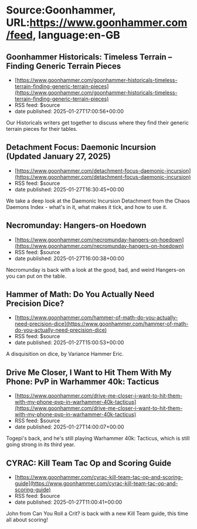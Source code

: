 # Source:Goonhammer, URL:https://www.goonhammer.com/feed, language:en-GB

## Goonhammer Historicals: Timeless Terrain – Finding Generic Terrain Pieces
 - [https://www.goonhammer.com/goonhammer-historicals-timeless-terrain-finding-generic-terrain-pieces](https://www.goonhammer.com/goonhammer-historicals-timeless-terrain-finding-generic-terrain-pieces)
 - RSS feed: $source
 - date published: 2025-01-27T17:00:56+00:00

Our Historicals writers get together to discuss where they find their generic terrain pieces for their tables.

## Detachment Focus: Daemonic Incursion (Updated January 27, 2025)
 - [https://www.goonhammer.com/detachment-focus-daemonic-incursion](https://www.goonhammer.com/detachment-focus-daemonic-incursion)
 - RSS feed: $source
 - date published: 2025-01-27T16:30:45+00:00

We take a deep look at the Daemonic Incursion Detachment from the Chaos Daemons Index - what's in it, what makes it tick, and how to use it.

## Necromunday: Hangers-on Hoedown
 - [https://www.goonhammer.com/necromunday-hangers-on-hoedown](https://www.goonhammer.com/necromunday-hangers-on-hoedown)
 - RSS feed: $source
 - date published: 2025-01-27T16:00:38+00:00

Necromunday is back with a look at the good, bad, and weird Hangers-on you can put on the table.

## Hammer of Math: Do You Actually Need Precision Dice?
 - [https://www.goonhammer.com/hammer-of-math-do-you-actually-need-precision-dice](https://www.goonhammer.com/hammer-of-math-do-you-actually-need-precision-dice)
 - RSS feed: $source
 - date published: 2025-01-27T15:00:53+00:00

A disquisition on dice, by Variance Hammer Eric.

## Drive Me Closer, I Want to Hit Them With My Phone: PvP in Warhammer 40k: Tacticus
 - [https://www.goonhammer.com/drive-me-closer-i-want-to-hit-them-with-my-phone-pvp-in-warhammer-40k-tacticus](https://www.goonhammer.com/drive-me-closer-i-want-to-hit-them-with-my-phone-pvp-in-warhammer-40k-tacticus)
 - RSS feed: $source
 - date published: 2025-01-27T14:00:07+00:00

Togepi's back, and he's still playing Warhammer 40k: Tacticus, which is still going strong in its third year.

## CYRAC: Kill Team Tac Op and Scoring Guide
 - [https://www.goonhammer.com/cyrac-kill-team-tac-op-and-scoring-guide](https://www.goonhammer.com/cyrac-kill-team-tac-op-and-scoring-guide)
 - RSS feed: $source
 - date published: 2025-01-27T11:00:41+00:00

John from Can You Roll a Crit? is back with a new Kill Team guide, this time all about scoring!


